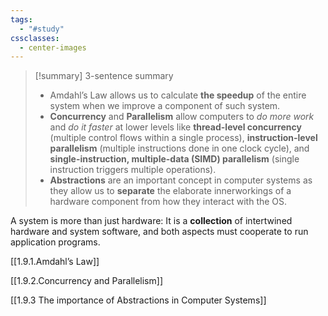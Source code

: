 ```yaml
---
tags:
  - "#study"
cssclasses:
  - center-images
---
```



> [!summary] 3-sentence summary
> - Amdahl’s Law allows us to calculate **the speedup** of the entire system when we improve a component of such system.
> - **Concurrency** and **Parallelism** allow computers to *do more work* and *do it faster* at lower levels like **thread-level concurrency** (multiple control flows within a single process), **instruction-level parallelism** (multiple instructions done in one clock cycle), and **single-instruction, multiple-data (SIMD) parallelism** (single instruction triggers multiple operations).
> - **Abstractions** are an important concept in computer systems as they allow us to **separate** the elaborate innerworkings of a hardware component from how they interact with the OS.


A system is more than just hardware: It is a **collection** of intertwined hardware and system software, and both aspects must cooperate to run application programs.

[[1.9.1.Amdahl’s Law]]

[[1.9.2.Concurrency and Parallelism]]

[[1.9.3 The importance of Abstractions in Computer Systems]]